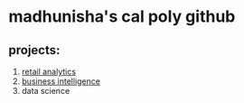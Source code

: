 # madhunisha's cal poly github
## projects:

1. [retail analytics](https://linkmehere.com)
3. [business intelligence](https://github.com/madhunishamurali/madhunisha/blob/main/CIS%203100%20-%20Project%205:6.pdf) 
5. data science
   
